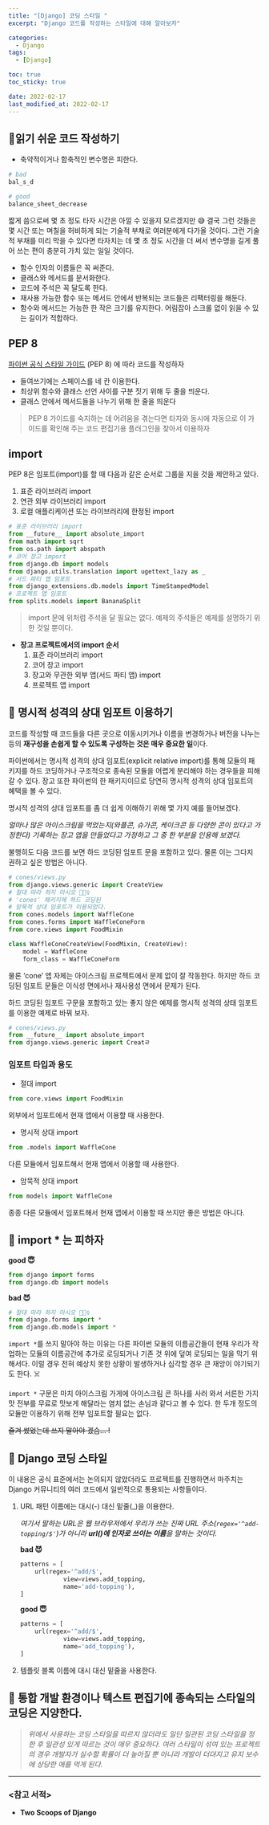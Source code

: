 ```yaml
---
title: "[Django] 코딩 스타일 "
excerpt: "Django 코드를 작성하는 스타일에 대해 알아보자"

categories:
  - Django
tags:
  - [Django]

toc: true
toc_sticky: true

date: 2022-02-17
last_modified_at: 2022-02-17
---
```


## 📍읽기 쉬운 코드 작성하기

- 축약적이거나 함축적인 변수명은 피한다.

```python
# bad
bal_s_d

# good
balance_sheet_decrease
```

짧게 씀으로써 몇 초 정도 타자 시간은 아낄 수 있을지 모르겠지만 😅 결국 그런 것들은 몇 시간 또는 며칠을 허비하게 되는 기술적 부채로 여러분에게 다가올 것이다. 그런 기술적 부채를 미리 막을 수 있다면 타자치는 데 몇 초 정도 시간을 더 써서 변수명을 길게 풀어 쓰는 편이 충분히 가치 있는 일일 것이다.

- 함수 인자의 이름들은 꼭 써준다.
- 클래스와 메서드를 문서화한다.
- 코드에 주석은 꼭 달도록 한다.
- 재사용 가능한 함수 또는 메서드 안에서 반복되는 코드들은 리팩터링을 해둔다.
- 함수와 메서드는 가능한 한 작은 크기를 유지한다. 어림잡아 스크롤 없이 읽을 수 있는 길이가 적합하다.

## PEP 8

[파이썬 공식 스타일 가이드](https://www.python.org/dev/peps/pep-0008/) (PEP 8) 에 따라 코드를 작성하자

- 들여쓰기에는 스페이스를 네 칸 이용한다.
- 최상위 함수와 클래스 선언 사이를 구분 짓기 위해 두 줄을 띄운다.
- 클래스 안에서 메서드들을 나누기 위해 한 줄을 띄운다

> PEP 8 가이드를 숙지하는 데 어려움을 겪는다면 타자와 동시에 자동으로 이 가이드를 확인해 주는 코드 편집기용 플러그인을 찾아서 이용하자
> 

## import

PEP 8은 임포트(import)를 할 때 다음과 같은 순서로 그룹을 지을 것을 제안하고 있다.

1. 표준 라이브러리 import
2. 연관 외부 라이브러리 import
3. 로컬 애플리케이션 또는 라이브러리에 한정된 import

```python
# 표준 라이브러리 import
from __future__ import absolute_import
from math import sqrt
from os.path import abspath
# 코어 장고 import
from django.db import models
from django.utils.translation import ugettext_lazy as _
# 서드 파티 앱 임포트
from django_extensions.db.models import TimeStampedModel
# 프로젝트 앱 임포트
from splits.models import BananaSplit
```

> import 문에 위처럼 주석을 달 필요는 없다. 예제의 주석들은 예제를 설명하기 위한 것일 뿐이다.

- **장고 프로젝트에서의 import 순서**
    1. 표준 라이브러리 import
    2. 코어 장고 import
    3. 장고와 무관한 외부 앱(서드 파티 앱) import
    4. 프로젝트 앱 import 

## 📍 명시적 성격의 상대 임포트 이용하기

코드를 작성할 때 코드들을 다른 곳으로 이동시키거나 이름을 변경하거나 버전을 나누는 등의 **재구성을 손쉽게 할 수 있도록 구성하는 것은 매우 중요한 일**이다.

파이썬에서는 명시적 성격의 상대 임포트(explicit relative import)를 통해 모듈의 패키지를 하드 코딩하거나 구조적으로 종속된 모듈을 어렵게 분리해야 하는 경우들을 피해 갈 수 있다. 장고 또한 파이썬의 한 패키지이므로 당연히 명시적 성격의 상대 임포트의 혜택을 볼 수 있다.

명시적 성격의 상대 임포트를 좀 더 쉽게 이해하기 위해 몇 가지 예를 들어보겠다.

*얼마나 많은 아이스크림을 먹었는지(와플콘, 슈가콘, 케이크콘 등 다양한 콘이 있다고 가정한다) 기록하는 장고 앱을 만들었다고 가정하고 그 중 한 부분을 인용해 보겠다.* 

불행히도 다음 코드를 보면 하드 코딩된 임포트 문을 포함하고 있다. 물론 이는 그다지 권하고 싶은 방법은 아니다.

```python
# cones/views.py
from django.views.generic import CreateView
# 절대 따라 하지 마시오 🙅🏻‍♀️
# 'cones' 패키지에 하드 코딩된
# 암묵적 상대 임포트가 이용되었다.
from cones.models import WaffleCone
from cones.forms import WaffleConeForm
from core.views import FoodMixin

class WaffleConeCreateView(FoodMixin, CreateView):
	model = WaffleCone
	form_class = WaffleConeForm
```

물론 ‘cone’ 앱 자체는 아이스크림 프로젝트에서 문제 없이 잘 작동한다. 하지만 하드 코딩된 임포트 문들은 이식성 면에서나 재사용성 면에서 문제가 된다. 

하드 코딩된 임포트 구문을 포함하고 있는 좋지 않은 예제를 명시적 성격의 상태 임포트를 이용한 예제로 바꿔 보자.

```python
# cones/views.py
from __future__ import absolute_import
from django.views.generic import Creatㄹ
```

### 임포트 타입과 용도

- 절대 import

```python
from core.views import FoodMixin
```

외부에서 임포트에서 현재 앱에서 이용할 때 사용한다.

- 명시적 상대 import

```python
from .models import WaffleCone
```

다른 모듈에서 임포트해서 현재 앱에서 이용할 때 사용한다.

- 암묵적 상대 import

```python
from models import WaffleCone
```

종종 다른 모듈에서 임포트해서 현재 앱에서 이용할 때 쓰지만 좋은 방법은 아니다.

## 📍 import * 는 피하자

**good 😇**

```python
from django import forms
from django.db import models 
```

**bad 😈**

```python
# 절대 따라 하지 마시오 🙅🏻‍♀️
from django.forms import *
from django.db.models import *
```

`import *`를 쓰지 말아야 하는 이유는 다른 파이썬 모듈의 이름공간들이 현재 우리가 작업하는 모듈의 이름공간에 추가로 로딩되거나 기존 것 위에 덮여 로딩되는 일을 막기 위해서다. 이럴 경우 전혀 예상치 못한 상황이 발생하거나 심각할 경우 큰 재앙이 야기되기도 한다. ☠️

`import *` 구문은 마치 아이스크림 가게에 아이스크림 콘 하나를 사러 와서 서른한 가지 맛 전부를 무료로 맛보게 해달라는 염치 없는 손님과 같다고 볼 수 있다. 한 두개 정도의 모듈만 이용하기 위해 전부 임포트할 필요는 없다.

~~즐겨 썼었는데 쓰지 말아야 겠슴... !~~

## 📍 Django 코딩 스타일

이 내용은 공식 표준에서는 논의되지 않았더라도 프로젝트를 진행하면서 마주치는 Django 커뮤니티의 여러 코드에서 일반적으로 통용되는 사항들이다.

1. URL 패턴 이름에는 대시(-) 대신 밑줄(_)을 이용한다.
    
    *여기서 말하는 URL은 웹 브라우저에서 우리가 쓰는 진짜 URL 주소(`regex='^add-topping/$'`)가 아니라 **url()에 인자로 쓰이는 이름**을 말하는 것이다.*
    
    **bad 😈**
    
    ```python
    patterns = [
    	url(regex='^add/$',
    			view=views.add_topping,
    			name='add-topping'),
    ]
    ```
    
    **good 😇**
    
    ```python
    patterns = [
    	url(regex='^add/$',
    			view=views.add_topping,
    			name='add_topping'),
    ]
    ```
    
2. 템플릿 블록 이름에 대시 대신 밑줄을 사용한다.

## 📍 통합 개발 환경이나 텍스트 편집기에 종속되는 스타일의 코딩은 지양한다.

> *위에서 사용하는 코딩 스타일을 따르지 않더라도 일단 일관된 코딩 스타일을 정한 후 일관성 있게 따르는 것이 매우 중요하다. 여러 스타일이 섞여 있는 프로젝트의 경우 개발자가 실수할 확률이 더 높아질 뿐 아니라 개발이 더뎌지고 유지 보수에 상당한 애를 먹게 된다.*
> 

---

### <참고 서적>

- **Two Scoops of Django**